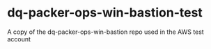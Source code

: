 # dq-packer-ops-win-bastion-test
A copy of the dq-packer-ops-win-bastion repo used in the AWS test account
